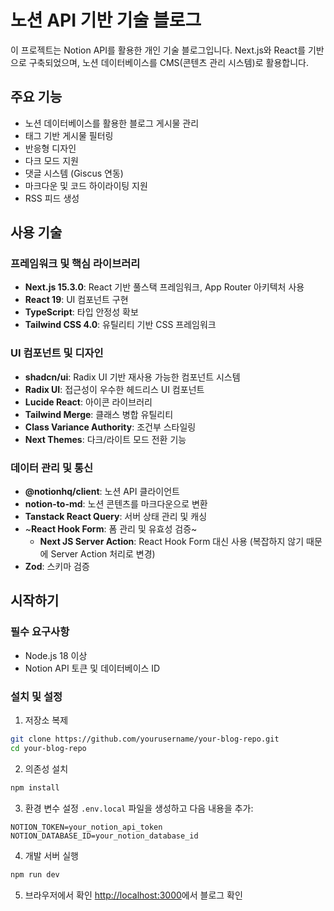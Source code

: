 # 노션 API 기반 기술 블로그

이 프로젝트는 Notion API를 활용한 개인 기술 블로그입니다. Next.js와 React를 기반으로 구축되었으며, 노션 데이터베이스를 CMS(콘텐츠 관리 시스템)로 활용합니다.

## 주요 기능

- 노션 데이터베이스를 활용한 블로그 게시물 관리
- 태그 기반 게시물 필터링
- 반응형 디자인
- 다크 모드 지원
- 댓글 시스템 (Giscus 연동)
- 마크다운 및 코드 하이라이팅 지원
- RSS 피드 생성

## 사용 기술

### 프레임워크 및 핵심 라이브러리

- **Next.js 15.3.0**: React 기반 풀스택 프레임워크, App Router 아키텍처 사용
- **React 19**: UI 컴포넌트 구현
- **TypeScript**: 타입 안정성 확보
- **Tailwind CSS 4.0**: 유틸리티 기반 CSS 프레임워크

### UI 컴포넌트 및 디자인

- **shadcn/ui**: Radix UI 기반 재사용 가능한 컴포넌트 시스템
- **Radix UI**: 접근성이 우수한 헤드리스 UI 컴포넌트
- **Lucide React**: 아이콘 라이브러리
- **Tailwind Merge**: 클래스 병합 유틸리티
- **Class Variance Authority**: 조건부 스타일링
- **Next Themes**: 다크/라이트 모드 전환 기능

### 데이터 관리 및 통신

- **@notionhq/client**: 노션 API 클라이언트
- **notion-to-md**: 노션 콘텐츠를 마크다운으로 변환
- **Tanstack React Query**: 서버 상태 관리 및 캐싱
- ~**React Hook Form**: 폼 관리 및 유효성 검증~
   - **Next JS Server Action**: React Hook Form 대신 사용 (복잡하지 않기 때문에 Server Action 처리로 변경)
- **Zod**: 스키마 검증

## 시작하기

### 필수 요구사항

- Node.js 18 이상
- Notion API 토큰 및 데이터베이스 ID

### 설치 및 설정

1. 저장소 복제

```bash
git clone https://github.com/yourusername/your-blog-repo.git
cd your-blog-repo
```

2. 의존성 설치

```bash
npm install
```

3. 환경 변수 설정
   `.env.local` 파일을 생성하고 다음 내용을 추가:

```
NOTION_TOKEN=your_notion_api_token
NOTION_DATABASE_ID=your_notion_database_id
```

4. 개발 서버 실행

```bash
npm run dev
```

5. 브라우저에서 확인
   [http://localhost:3000](http://localhost:3000)에서 블로그 확인
